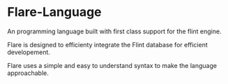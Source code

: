 # Flare-Language
An programming language built with first class support for the flint engine.

Flare is designed to efficienty integrate the Flint database for efficient developement.

Flare uses a simple and easy to understand syntax to make the language approachable.
